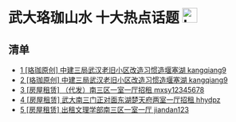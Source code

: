 # 武大珞珈山水 十大热点话题 <img src="https://file.ipadown.com/tophub/assets/images/media/bbs.whu.edu.cn.png_50x50.png" width="30" alt="Logo"></img>

## 清单

* [1 [珞珈原创] 中建三局武汉老旧小区改造习惯造堰塞湖 kangqiang9](http://bbs.whu.edu.cn/bbstcon.php?board=Story&gid=1105533392)
* [2 [珞珈原创] 中建三局武汉老旧小区改造习惯造堰塞湖 kangqiang9](http://bbs.whu.edu.cn/bbstcon.php?board=Story&gid=1105533393)
* [3 [房屋租赁] （代发）南三区一室一厅招租 mxsy12345678](http://bbs.whu.edu.cn/bbstcon.php?board=House&gid=91960)
* [4 [房屋租赁] 武大南三门正对面东湖楚天府两室一厅招租 hhydpz](http://bbs.whu.edu.cn/bbstcon.php?board=House&gid=91961)
* [5 [房屋租赁] 出租文理学部南三区一室一厅 jiandan123](http://bbs.whu.edu.cn/bbstcon.php?board=House&gid=91964)
